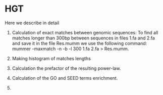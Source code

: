 # HGT
Here we describe in detail 
1. Calculation of exact matches between genomic sequences:
To find all matches longer than 300bp between sequences in files 1.fa and 2.fa and save it in the file Res.mumm we use the following command: mummer -maxmatch -n -b -l 300 1.fa 2.fa > Res.mumm.

2. Making histogram of matches lengths
3. Calculation the prefactor of the resulting power-law.
4. Calculation of the GO and SEED terms enrichment.


1. 
